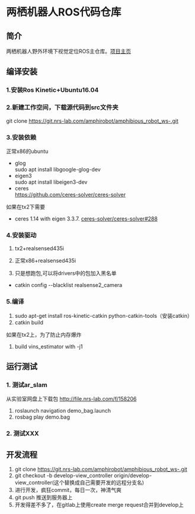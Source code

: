 # 两栖机器人ROS代码仓库
## 简介
两栖机器人野外环境下视觉定位ROS主仓库。[项目主页](https://git.nrs-lab.com/amphirobot/projectmanagement)

## 编译安装

### 1.安装Ros Kinetic+Ubuntu16.04

### 2.新建工作空间，下载源代码到src文件夹

git clone https://git.nrs-lab.com/amphirobot/amphibious_robot_ws-.git

### 3.安装依赖
正常x86的ubuntu
- glog      
sudo apt install libgoogle-glog-dev
- eigen3    
sudo apt install libeigen3-dev
- ceres     
https://github.com/ceres-solver/ceres-solver

如果在tx2下需要
- ceres 1.14 with eigen 3.3.7. [ceres-solver/ceres-solver#288](https://github.com/ceres-solver/ceres-solver/issues/288)

### 4.安装驱动
1. tx2+realsensed435i

2. 正常x86+realsensed435i

3. 只是想跑包,可以将drivers中的包加入黑名单
- catkin config --blacklist realsense2_camera 

### 5.编译
1. sudo apt-get install ros-kinetic-catkin python-catkin-tools（安装catkin）
2. catkin build

如果在tx2上，为了防止内存爆炸

1. build vins_estimator with -j1

## 运行测试

### 1. 测试ar_slam

从实验室网盘上下载包
http://file.nrs-lab.com/f/158206

1. roslaunch navigation demo_bag.launch
2. rosbag play demo.bag

### 2. 测试XXX

## 开发流程
1. git clone https://git.nrs-lab.com/amphirobot/amphibious_robot_ws-.git
2. git checkout -b develop-view_controller origin/develop-view_controller(这个替换成自己需要开发的远程分支名)
3. 进行开发，疯狂commit，每日一次，神清气爽
4. git push 推送到服务器上
5. 开发得差不多了，在gitlab上使用create merge request合并到develop上
 